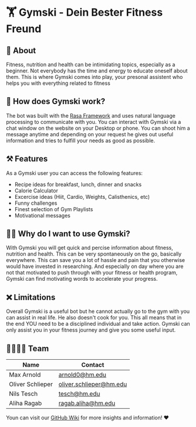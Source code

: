 # 🏋️ Gymski - Dein Bester Fitness Freund

## 💪 About
Fitness, nutrition and health can be intimidating topics, especially as a beginner. Not everybody has the time and energy to educate oneself about them. This is where Gymski comes into play, your presonal assistent who helps you with everything related to fitness

## 📕 How does Gymski work?
The bot was built with the [Rasa Framework](https://rasa.com/) and uses natural language processing to communicate with you. 
You can interact with Gymski via a chat window on the website on your Desktop or phone. You can shoot him a message anytime and depending on your request he gives out useful information and tries to fulfill your needs as good as possible.

## ⚒️ Features
As a Gymski user you can access the following features:
- Recipe ideas for breakfast, lunch, dinner and snacks
- Calorie Calculator
- Excercise ideas (Hiit, Cardio, Weights, Calisthenics, etc)
- Funny challenges
- Finest selection of Gym Playlists
- Motivational messages

## 🤷‍♂️ Why do I want to use Gymski?
With Gymski you will get quick and percise information about fitness, nutrition and health. This can be very spontaneously on the go, basically everywhere. This can save you a lot of hassle and pain that you otherwise would have invested in researching. 
And especially on day where you are not that motivated to push through with your fitness or health program, Gymski can find motivating words to accelerate your progress. 

## ❌ Limitations
Overall Gymski is a useful bot but he cannot actually go to the gym with you can assist in real life. He also doesn't cook for you. This all means that in the end YOU need to be a disciplined individual and take action. Gymski can only assist you in your fitness journey and give you some useful input. 

## 👨‍👨‍👧‍👧 Team 
| Name             | Contact                |
|------------------|-------------------------|
| Max Arnold       | arnold0@hm.edu          |
| Oliver Schlieper | oliver.schlieper@hm.edu |
| Nils Tesch       | tesch@hm.edu            |
| Aliha Ragab      | ragab.aliha@hm.edu      |

Youn can visit our [GitHub Wiki](https://github.com/ID-Start-Winter22/Team7-Gymski/wiki) for more insights and information! ❤️

